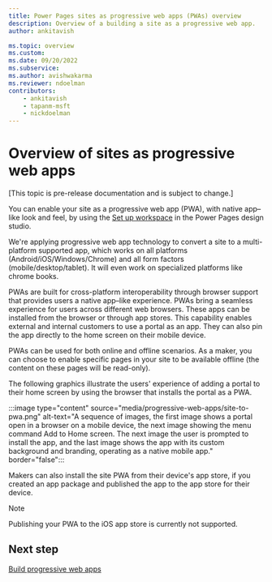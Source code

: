 ```yaml
---
title: Power Pages sites as progressive web apps (PWAs) overview
description: Overview of a building a site as a progressive web app.
author: ankitavish

ms.topic: overview
ms.custom: 
ms.date: 09/20/2022
ms.subservice: 
ms.author: avishwakarma
ms.reviewer: ndoelman
contributors:
    - ankitavish
    - tapanm-msft
    - nickdoelman
---
```


# Overview of sites as progressive web apps

[This topic is pre-release documentation and is subject to change.]

You can enable your site as a progressive web app (PWA), with native app–like look and feel, by using the [Set up workspace](setup-workspace.md) in the Power Pages design studio.

We're applying progressive web app technology to convert a site to a multi-platform supported app, which works on all platforms (Android/iOS/Windows/Chrome) and all form factors (mobile/desktop/tablet). It will even work on specialized platforms like chrome books.

PWAs are built for cross-platform interoperability through browser support that provides users a native app–like experience. PWAs bring a seamless experience for users across different web browsers. These apps can be installed from the browser or through app stores. This capability enables external and internal customers to use a portal as an app. They can also pin the app directly to the home screen on their mobile device.

PWAs can be used for both online and offline scenarios. As a maker, you can choose to enable specific pages in your site to be available offline (the content on these pages will be read-only).

The following graphics illustrate the users' experience of adding a portal to their home screen by using the browser that installs the portal as a PWA.

:::image type="content" source="media/progressive-web-apps/site-to-pwa.png" alt-text="A sequence of images, the first image shows a portal open in a browser on a mobile device, the next image showing the menu command Add to Home screen. The next image the user is prompted to install the app, and the last image shows the app with its custom background and branding, operating as a native mobile app." border="false":::

Makers can also install the site PWA from their device's app store, if you created an app package and published the app to the app store for their device.

> [!Note]
> Publishing your PWA to the iOS app store is currently not supported.

## Next step

[Build progressive web apps](build-progressive-web-apps.md)

